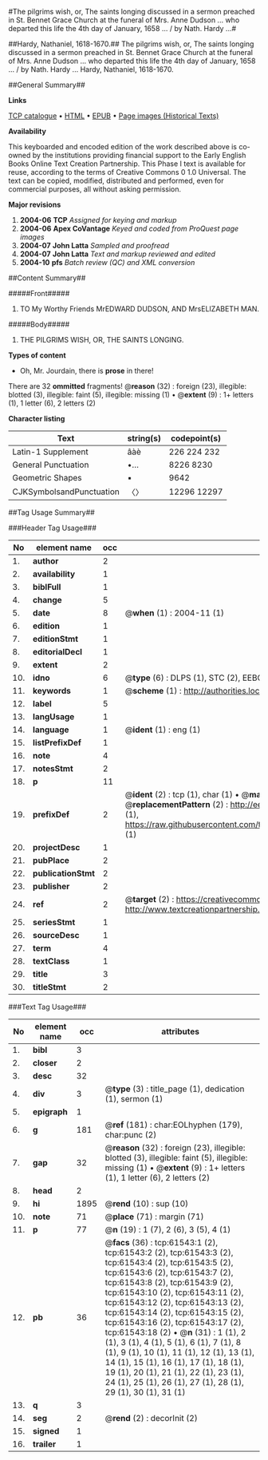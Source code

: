 #The pilgrims wish, or, The saints longing discussed in a sermon preached in St. Bennet Grace Church at the funeral of Mrs. Anne Dudson ... who departed this life the 4th day of January, 1658 ... / by Nath. Hardy ...#

##Hardy, Nathaniel, 1618-1670.##
The pilgrims wish, or, The saints longing discussed in a sermon preached in St. Bennet Grace Church at the funeral of Mrs. Anne Dudson ... who departed this life the 4th day of January, 1658 ... / by Nath. Hardy ...
Hardy, Nathaniel, 1618-1670.

##General Summary##

**Links**

[TCP catalogue](http://www.ota.ox.ac.uk/tcp/)  • 
[HTML](http://tei.it.ox.ac.uk/tcp/Texts-HTML/free/A45/A45559.html)  • 
[EPUB](http://tei.it.ox.ac.uk/tcp/Texts-EPUB/free/A45/A45559.epub) • 
[Page images (Historical Texts)](https://data.historicaltexts.jisc.ac.uk/view?pubId=eebo-12411576e&pageId=eebo-12411576e-61543-1)

**Availability**

This keyboarded and encoded edition of the
	       work described above is co-owned by the institutions
	       providing financial support to the Early English Books
	       Online Text Creation Partnership. This Phase I text is
	       available for reuse, according to the terms of Creative
	       Commons 0 1.0 Universal. The text can be copied,
	       modified, distributed and performed, even for
	       commercial purposes, all without asking permission.

**Major revisions**

1. __2004-06__ __TCP__ *Assigned for keying and markup*
1. __2004-06__ __Apex CoVantage__ *Keyed and coded from ProQuest page images*
1. __2004-07__ __John Latta__ *Sampled and proofread*
1. __2004-07__ __John Latta__ *Text and markup reviewed and edited*
1. __2004-10__ __pfs__ *Batch review (QC) and XML conversion*

##Content Summary##

#####Front#####

1. TO My Worthy Friends MrEDWARD DUDSON, AND MrsELIZABETH MAN.

#####Body#####

1. THE PILGRIMS WISH, OR, THE SAINTS LONGING.

**Types of content**

  * Oh, Mr. Jourdain, there is **prose** in there!

There are 32 **ommitted** fragments! 
 @__reason__ (32) : foreign (23), illegible: blotted (3), illegible: faint (5), illegible: missing (1)  •  @__extent__ (9) : 1+ letters (1), 1 letter (6), 2 letters (2)

**Character listing**


|Text|string(s)|codepoint(s)|
|---|---|---|
|Latin-1 Supplement|âàè|226 224 232|
|General Punctuation|•…|8226 8230|
|Geometric Shapes|▪|9642|
|CJKSymbolsandPunctuation|〈〉|12296 12297|

##Tag Usage Summary##

###Header Tag Usage###

|No|element name|occ|attributes|
|---|---|---|---|
|1.|__author__|2||
|2.|__availability__|1||
|3.|__biblFull__|1||
|4.|__change__|5||
|5.|__date__|8| @__when__ (1) : 2004-11 (1)|
|6.|__edition__|1||
|7.|__editionStmt__|1||
|8.|__editorialDecl__|1||
|9.|__extent__|2||
|10.|__idno__|6| @__type__ (6) : DLPS (1), STC (2), EEBO-CITATION (1), OCLC (1), VID (1)|
|11.|__keywords__|1| @__scheme__ (1) : http://authorities.loc.gov/ (1)|
|12.|__label__|5||
|13.|__langUsage__|1||
|14.|__language__|1| @__ident__ (1) : eng (1)|
|15.|__listPrefixDef__|1||
|16.|__note__|4||
|17.|__notesStmt__|2||
|18.|__p__|11||
|19.|__prefixDef__|2| @__ident__ (2) : tcp (1), char (1)  •  @__matchPattern__ (2) : ([0-9\-]+):([0-9IVX]+) (1), (.+) (1)  •  @__replacementPattern__ (2) : http://eebo.chadwyck.com/downloadtiff?vid=$1&page=$2 (1), https://raw.githubusercontent.com/textcreationpartnership/Texts/master/tcpchars.xml#$1 (1)|
|20.|__projectDesc__|1||
|21.|__pubPlace__|2||
|22.|__publicationStmt__|2||
|23.|__publisher__|2||
|24.|__ref__|2| @__target__ (2) : https://creativecommons.org/publicdomain/zero/1.0/ (1), http://www.textcreationpartnership.org/docs/. (1)|
|25.|__seriesStmt__|1||
|26.|__sourceDesc__|1||
|27.|__term__|4||
|28.|__textClass__|1||
|29.|__title__|3||
|30.|__titleStmt__|2||


###Text Tag Usage###

|No|element name|occ|attributes|
|---|---|---|---|
|1.|__bibl__|3||
|2.|__closer__|2||
|3.|__desc__|32||
|4.|__div__|3| @__type__ (3) : title_page (1), dedication (1), sermon (1)|
|5.|__epigraph__|1||
|6.|__g__|181| @__ref__ (181) : char:EOLhyphen (179), char:punc (2)|
|7.|__gap__|32| @__reason__ (32) : foreign (23), illegible: blotted (3), illegible: faint (5), illegible: missing (1)  •  @__extent__ (9) : 1+ letters (1), 1 letter (6), 2 letters (2)|
|8.|__head__|2||
|9.|__hi__|1895| @__rend__ (10) : sup (10)|
|10.|__note__|71| @__place__ (71) : margin (71)|
|11.|__p__|77| @__n__ (19) : 1 (7), 2 (6), 3 (5), 4 (1)|
|12.|__pb__|36| @__facs__ (36) : tcp:61543:1 (2), tcp:61543:2 (2), tcp:61543:3 (2), tcp:61543:4 (2), tcp:61543:5 (2), tcp:61543:6 (2), tcp:61543:7 (2), tcp:61543:8 (2), tcp:61543:9 (2), tcp:61543:10 (2), tcp:61543:11 (2), tcp:61543:12 (2), tcp:61543:13 (2), tcp:61543:14 (2), tcp:61543:15 (2), tcp:61543:16 (2), tcp:61543:17 (2), tcp:61543:18 (2)  •  @__n__ (31) : 1 (1), 2 (1), 3 (1), 4 (1), 5 (1), 6 (1), 7 (1), 8 (1), 9 (1), 10 (1), 11 (1), 12 (1), 13 (1), 14 (1), 15 (1), 16 (1), 17 (1), 18 (1), 19 (1), 20 (1), 21 (1), 22 (1), 23 (1), 24 (1), 25 (1), 26 (1), 27 (1), 28 (1), 29 (1), 30 (1), 31 (1)|
|13.|__q__|3||
|14.|__seg__|2| @__rend__ (2) : decorInit (2)|
|15.|__signed__|1||
|16.|__trailer__|1||

